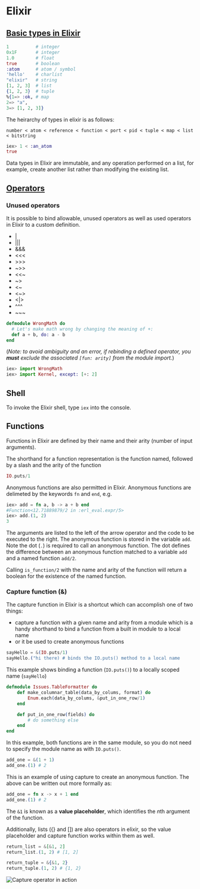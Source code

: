# Elixir

## [Basic types in Elixir](https://elixir-lang.org/getting-started/basic-types.html "Elixir Lang - Basic Types")

```elixir
1          # integer
0x1F       # integer
1.0        # float
true       # boolean
:atom      # atom / symbol
'hello'    # charlist
"elixir"   # string
[1, 2, 3]  # list
{1, 2, 3}  # tuple
%{1=> :ok, # map
2=> "a",
3=> [1, 2, 3]}
```

The heirarchy of types in elixir is as follows:

`number < atom < reference < function < port < pid < tuple < map < list < bitstring`

```elixir
iex> 1 < :an_atom
true
```

Data types in Elixir are immutable, and any operation performed on a list, for example, create another list rather than modifying the existing list.

## [Operators](https://hexdocs.pm/elixir/1.6.4/operators.html#content "Hex Docs - Operators")

### Unused operators

It is possible to bind allowable, unused operators as well as used operators in Elixir to a custom definition.

<ul>
<li>|
<li>|||
<li>&&&
<li><<<
<li>>>>
<li>~>>
<li><<~
<li>~>
<li><~
<li><~>
<li><|>
<li>^^^
<li>~~~

</ul>

```elixir
defmodule WrongMath do
  # Let's make math wrong by changing the meaning of +:
  def a + b, do: a - b
end
```

(_Note: to avoid ambiguity and an error, if rebinding a defined operator, you **must** exclude the associated `[fun: arity]` from the module import._)

```elixir
iex> import WrongMath
iex> import Kernel, except: [+: 2]
```

## Shell

To invoke the Elixir shell, type `iex` into the console.

## Functions

Functions in Elixir are defined by their name and their arity (number of input arguments).

The shorthand for a function representation is the function named, followed by a slash and the arity of the function

```elixir
IO.puts/1
```

Anonymous functions are also permitted in Elixir. Anonymous functions are delimeted by the keywords `fn` and `end`, e.g.

```elixir
iex> add = fn a, b -> a + b end
#Function<12.71889879/2 in :erl_eval.expr/5>
iex> add.(1, 2)
3
```

The arguments are listed to the left of the arrow operator and the code to be executed to the right. The anonymous function is stored in the variable `add`. Note the dot (`.`) is required to call an anonymous function. The dot defines the difference between an anonymous function matched to a variable `add` and a named function `add/2`.

Calling `is_function/2` with the name and arity of the function will return a boolean for the existence of the named function.

### Capture function (&)

The capture function in Elixir is a shortcut which can accomplish one of two things:

- capture a function with a given name and arity from a module which is a handy shorthand to bind a function from a built in module to a local name
- or it be used to create anonymous functions

```elixir
sayHello = &(IO.puts/1)
sayHello.("hi there) # binds the IO.puts() method to a local name
```

This example shows binding a function (`IO.puts()`) to a locally scoped name (`sayHello`)

```elixir
defmodule Issues.TableFormatter do
    def make_columnar_table(data_by_colums, format) do
        Enum.each(data_by_colums, &put_in_one_row/1)
    end

    def put_in_one_row(fields) do
        # do something else
    end
end
```

In this example, both functions are in the same module, so you do not need to specify the module name as with `IO.puts()`.

```elixir
add_one = &(1 + 1)
add_one.(1) # 2
```

This is an example of using capture to create an anonymous function. The above can be written out more formally as:

```elixir
add_one = fn x -> x + 1 end
add_one.(1) # 2
```

The `&1` is known as a **value placeholder**, which identifies the *n*th argument of the function.

Additionally, lists ({} and []) are also operators in elixir, so the value placeholder and capture function works within them as well.

```elixir
return_list = &[&1, 2]
return_list.(1, 2) # [1, 2]

return_tuple = &{&1, 2}
return_tuple.(1, 2) # {1, 2}
```

![Capture operator in action](../docs/images/capture+operator.jpg)
